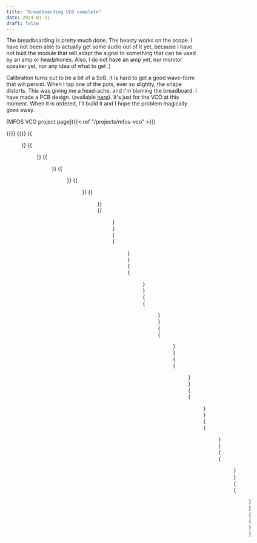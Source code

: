 ```yaml
---
title: "Breadboarding VCO complete"
date: 2024-01-31
draft: false
---
```


The breadboarding is pretty much done. The beasty works on the scope. I have not been able to actually get some audio out of it yet,
because I have not built the module that will adapt the signal to something that can be used by an amp or headphones.
Also, I do not have an amp yet, nor monitor speaker yet, nor any idea of what to get :)

Calibration turns out to be a bit of a SoB. It is hard to get a good wave-form that will persist. When I tap one of the pots,
ever so slightly, the shape distorts. This was giving me a head-ache, and I'm blaming the breadboard. 
I have made a PCB design. (available [here](https://github.com/dehekkendekrekker/synth/)). It's just for the VCO at this  moment. 
When it is ordered, I'll build it and I hope the problem magically goes away.

[MFOS VCO project page]({{< ref "/projects/mfos-vco" >}})

{{<load-photoswipe>}}
{{<gallery>}}
{{<figure link="https://res.cloudinary.com/direflzw1/image/upload/w_0.5/v1694083845/img/synths/bypl749eawngmhqax5la.jpg">}}
{{<figure link="https://res.cloudinary.com/direflzw1/image/upload/w_0.5/v1706683289/img/synths/IMG_20240123_162430_116_moy5mw.jpg">}}
{{<figure link="https://res.cloudinary.com/direflzw1/image/upload/w_0.5/v1706683289/img/synths/IMG_20240106_165756_472_vqimwr.jpg">}}
{{<figure link="https://res.cloudinary.com/direflzw1/image/upload/w_0.5/v1706683288/img/synths/IMG_20231129_175325_350_h5tx92.jpg">}}
{{<figure link="https://res.cloudinary.com/direflzw1/image/upload/w_0.5/v1706683288/img/synths/IMG_20231128_184712_433_yn14px.jpg">}}
{{<figure link="https://res.cloudinary.com/direflzw1/image/upload/w_0.5/v1706683287/img/synths/IMG_20231128_175853_996_ojoyzj.jpg">}}
{{<figure link="https://res.cloudinary.com/direflzw1/image/upload/w_0.5/v1706683287/img/synths/IMG_20231128_184704_481_ivhtxk.jpg">}}
{{<figure link="https://res.cloudinary.com/direflzw1/image/upload/w_0.5/v1706683286/img/synths/IMG_20231128_175823_622_rbbc3d.jpg">}}
{{<figure link="https://res.cloudinary.com/direflzw1/image/upload/w_0.5/v1706683286/img/synths/IMG_20231128_151529_982_ijkyt9.jpg">}}
{{<figure link="https://res.cloudinary.com/direflzw1/image/upload/w_0.5/v1706683285/img/synths/IMG_20231128_151521_145_fua5gw.jpg">}}
{{<figure link="https://res.cloudinary.com/direflzw1/image/upload/w_0.5/v1706683284/img/synths/IMG_20231128_114907_157_rjigvx.jpg">}}
{{<figure link="https://res.cloudinary.com/direflzw1/image/upload/w_0.5/v1706683284/img/synths/IMG_20231127_125952_840_vpwrvw.jpg">}}
{{<figure link="https://res.cloudinary.com/direflzw1/image/upload/w_0.5/v1706683283/img/synths/IMG_20231125_165128_780_w9glcq.jpg">}}
{{<figure link="https://res.cloudinary.com/direflzw1/image/upload/w_0.5/v1706683283/img/synths/IMG_20231127_125946_004_btgu9c.jpg">}}
{{<figure link="https://res.cloudinary.com/direflzw1/image/upload/w_0.5/v1706683283/img/synths/IMG_20231125_165120_063_f4ntdb.jpg">}}
{{<figure link="https://res.cloudinary.com/direflzw1/image/upload/w_0.5/v1706683283/img/synths/IMG_20231128_143158_430_nrbzra.jpg">}}
{{</gallery>}}
